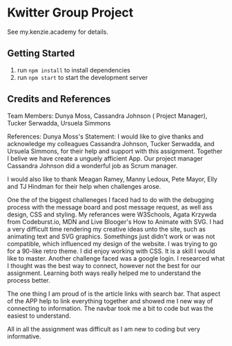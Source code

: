 # Kwitter Group Project

See my.kenzie.academy for details.

## Getting Started

1. run `npm install` to install dependencies
2. run `npm start` to start the development server

## Credits and References

Team Members: Dunya Moss, Cassandra Johnson ( Project Manager), Tucker Serwadda, Ursuela Simmons

References:
Dunya Moss's Statement:
I would like to give thanks and acknowledge my colleagues Cassandra Johnson, Tucker Serwadda, and Ursuela Simmons, for their help and support with this assignment. Together I belive we have create a unguely afficient App. Our project manager Cassandra Johnson did a wonderful job as Scrum manager.

I would also like to thank Meagan Ramey, Manny Ledoux, Pete Mayor, Elly and TJ Hindman for their help when challenges arose.

One the of the biggest challeneges I faced had to do with the debugging process with the message board and post message request, as well ass design, CSS and styling. My referances were W3Schools, Agata Krzywda from Codeburst.io, MDN and Live Blooger's How to Animate with SVG. I had a very difficult time rendering my creative ideas unto the site, such as animating text and SVG graphics. Somethings just didn't work or was not compatible, which influenced my design of the website. I was trying to go for a 90-like retro theme. I did enjoy working with CSS. It is a skill I would like to master. Another challenge faced was a google login. I researced what I thought was the best way to connect, however not the best for our assignment. Learning both ways really helped me to understand the process better.

The one thing I am proud of is the article links with search bar. That aspect of the APP help to link everything together and showed me I new way of connecting to information. The navbar took me a bit to code but was the easiest to understand.

All in all the assignment was difficult as I am new to coding but very informative.
